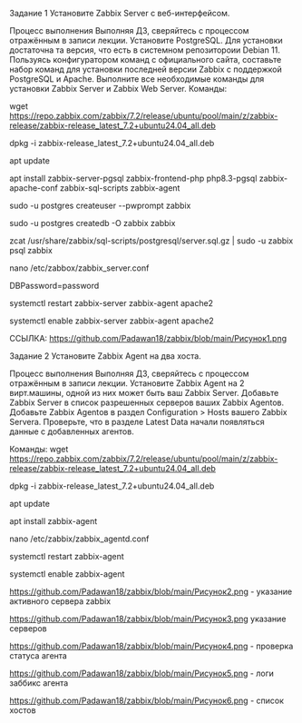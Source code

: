 Задание 1
Установите Zabbix Server с веб-интерфейсом.

Процесс выполнения
Выполняя ДЗ, сверяйтесь с процессом отражённым в записи лекции.
Установите PostgreSQL. Для установки достаточна та версия, что есть в системном репозитороии Debian 11.
Пользуясь конфигуратором команд с официального сайта, составьте набор команд для установки последней версии Zabbix с поддержкой PostgreSQL и Apache.
Выполните все необходимые команды для установки Zabbix Server и Zabbix Web Server.
Команды:

wget https://repo.zabbix.com/zabbix/7.2/release/ubuntu/pool/main/z/zabbix-release/zabbix-release_latest_7.2+ubuntu24.04_all.deb

dpkg -i zabbix-release_latest_7.2+ubuntu24.04_all.deb

apt update

apt install zabbix-server-pgsql zabbix-frontend-php php8.3-pgsql zabbix-apache-conf zabbix-sql-scripts zabbix-agent

sudo -u postgres createuser --pwprompt zabbix

sudo -u postgres createdb -O zabbix zabbix

zcat /usr/share/zabbix/sql-scripts/postgresql/server.sql.gz | sudo -u zabbix psql zabbix

nano /etc/zabbox/zabbix_server.conf

DBPassword=password

 systemctl restart zabbix-server zabbix-agent apache2
 
 systemctl enable zabbix-server zabbix-agent apache2

ССЫЛКА: https://github.com/Padawan18/zabbix/blob/main/Рисунок1.png

Задание 2
Установите Zabbix Agent на два хоста.

Процесс выполнения
Выполняя ДЗ, сверяйтесь с процессом отражённым в записи лекции.
Установите Zabbix Agent на 2 вирт.машины, одной из них может быть ваш Zabbix Server.
Добавьте Zabbix Server в список разрешенных серверов ваших Zabbix Agentов.
Добавьте Zabbix Agentов в раздел Configuration > Hosts вашего Zabbix Servera.
Проверьте, что в разделе Latest Data начали появляться данные с добавленных агентов.

Команды:
wget https://repo.zabbix.com/zabbix/7.2/release/ubuntu/pool/main/z/zabbix-release/zabbix-release_latest_7.2+ubuntu24.04_all.deb

 dpkg -i zabbix-release_latest_7.2+ubuntu24.04_all.deb
 
 apt update
 
 apt install zabbix-agent
 
nano /etc/zabbix/zabbix_agentd.conf

 systemctl restart zabbix-agent
 
 systemctl enable zabbix-agent
 
https://github.com/Padawan18/zabbix/blob/main/Рисунок2.png - указание активного сервера zabbix

  https://github.com/Padawan18/zabbix/blob/main/Рисунок3.png  указание серверов
 
  https://github.com/Padawan18/zabbix/blob/main/Рисунок4.png - проверка статуса агента
  
  https://github.com/Padawan18/zabbix/blob/main/Рисунок5.png - логи заббикс агента
  
  https://github.com/Padawan18/zabbix/blob/main/Рисунок6.png - список хостов
 



 


